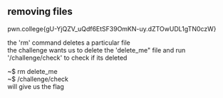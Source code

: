 ## removing files
pwn.college{gU-YjQZV_uQdf6EtSF39OmKN-uy.dZTOwUDL1gTN0czW}

the 'rm' command deletes a particular file<br>
the challenge wants us to delete the 'delete_me" file and run '/challenge/check' to check if its deleted

~$ rm delete_me<br>
~$ /challenge/check<br>
will give us the flag
